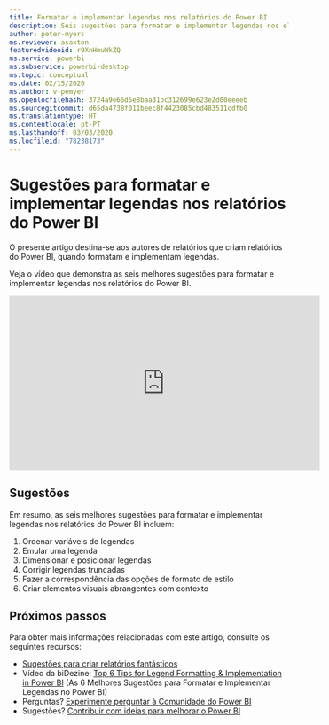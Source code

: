 ```yaml
---
title: Formatar e implementar legendas nos relatórios do Power BI
description: Seis sugestões para formatar e implementar legendas nos elementos visuais de relatórios do Power BI, no Power BI Desktop ou no serviço Power BI.
author: peter-myers
ms.reviewer: asaxton
featuredvideoid: r9XnHmuWkZQ
ms.service: powerbi
ms.subservice: powerbi-desktop
ms.topic: conceptual
ms.date: 02/15/2020
ms.author: v-pemyer
ms.openlocfilehash: 3724a9e66d5e8baa31bc312699e623e2d00eeeeb
ms.sourcegitcommit: d65da4738f011beec8f4423085cbd483511cdfb0
ms.translationtype: HT
ms.contentlocale: pt-PT
ms.lasthandoff: 03/03/2020
ms.locfileid: "78238173"
---
```

# <a name="tips-to-format-and-implement-legends-in-power-bi-reports"></a>Sugestões para formatar e implementar legendas nos relatórios do Power BI

O presente artigo destina-se aos autores de relatórios que criam relatórios do Power BI, quando formatam e implementam legendas.

Veja o vídeo que demonstra as seis melhores sugestões para formatar e implementar legendas nos relatórios do Power BI.

<iframe width="560" height="315" src="https://www.youtube.com/embed/r9XnHmuWkZQ" frameborder="0" allowfullscreen></iframe>

## <a name="tips"></a>Sugestões

Em resumo, as seis melhores sugestões para formatar e implementar legendas nos relatórios do Power BI incluem:

1. Ordenar variáveis de legendas
1. Emular uma legenda
1. Dimensionar e posicionar legendas
1. Corrigir legendas truncadas
1. Fazer a correspondência das opções de formato de estilo
1. Criar elementos visuais abrangentes com contexto

## <a name="next-steps"></a>Próximos passos

Para obter mais informações relacionadas com este artigo, consulte os seguintes recursos:

- [Sugestões para criar relatórios fantásticos](../power-bi-reports-tips-and-tricks-for-creating.md)
- Vídeo da biDezine: [Top 6 Tips for Legend Formatting & Implementation in Power BI](https://www.youtube.com/watch?v=r9XnHmuWkZQ) (As 6 Melhores Sugestões para Formatar e Implementar Legendas no Power BI)
- Perguntas? [Experimente perguntar à Comunidade do Power BI](https://community.powerbi.com/)
- Sugestões? [Contribuir com ideias para melhorar o Power BI](https://ideas.powerbi.com)

